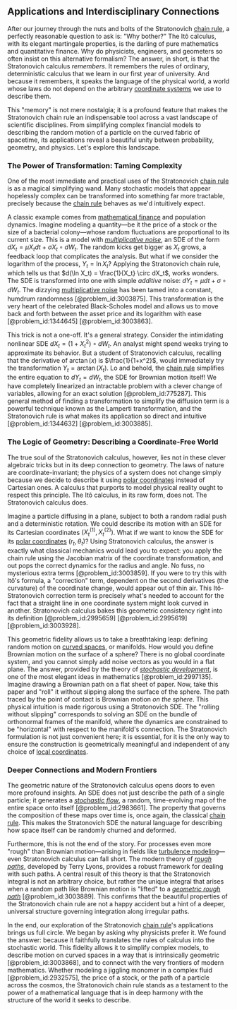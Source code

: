 ## Applications and Interdisciplinary Connections

After our journey through the nuts and bolts of the Stratonovich [chain rule](@article_id:146928), a perfectly reasonable question to ask is: "Why bother?" The Itô calculus, with its elegant martingale properties, is the darling of pure mathematics and quantitative finance. Why do physicists, engineers, and geometers so often insist on this alternative formalism? The answer, in short, is that the Stratonovich calculus *remembers*. It remembers the rules of ordinary, deterministic calculus that we learn in our first year of university. And because it remembers, it speaks the language of the physical world, a world whose laws do not depend on the arbitrary [coordinate systems](@article_id:148772) we use to describe them.

This "memory" is not mere nostalgia; it is a profound feature that makes the Stratonovich chain rule an indispensable tool across a vast landscape of scientific disciplines. From simplifying complex financial models to describing the random motion of a particle on the curved fabric of spacetime, its applications reveal a beautiful unity between probability, geometry, and physics. Let's explore this landscape.

### The Power of Transformation: Taming Complexity

One of the most immediate and practical uses of the Stratonovich [chain rule](@article_id:146928) is as a magical simplifying wand. Many stochastic models that appear hopelessly complex can be transformed into something far more tractable, precisely because the [chain rule](@article_id:146928) behaves as we'd intuitively expect.

A classic example comes from [mathematical finance](@article_id:186580) and population dynamics. Imagine modeling a quantity—be it the price of a stock or the size of a bacterial colony—whose random fluctuations are proportional to its current size. This is a model with *[multiplicative noise](@article_id:260969)*, an SDE of the form $dX_t = \mu X_t dt + \sigma X_t \circ dW_t$. The random kicks get bigger as $X_t$ grows, a feedback loop that complicates the analysis. But what if we consider the logarithm of the process, $Y_t = \ln X_t$? Applying the Stratonovich chain rule, which tells us that $d(\ln X_t) = \frac{1}{X_t} \circ dX_t$, works wonders. The SDE is transformed into one with simple *additive* noise: $dY_t = \mu dt + \sigma \circ dW_t$. The dizzying [multiplicative noise](@article_id:260969) has been tamed into a constant, humdrum randomness [@problem_id:3003875]. This transformation is the very heart of the celebrated Black-Scholes model and allows us to move back and forth between the asset price and its logarithm with ease [@problem_id:1344645] [@problem_id:3003863].

This trick is not a one-off. It's a general strategy. Consider the intimidating nonlinear SDE $dX_t = (1+X_t^2) \circ dW_t$. An analyst might spend weeks trying to approximate its behavior. But a student of Stratonovich calculus, recalling that the derivative of $\arctan(x)$ is $\frac{1}{1+x^2}$, would immediately try the transformation $Y_t = \arctan(X_t)$. Lo and behold, the [chain rule](@article_id:146928) simplifies the entire equation to $dY_t = dW_t$, the SDE for Brownian motion itself! We have completely linearized an intractable problem with a clever change of variables, allowing for an exact solution [@problem_id:775287]. This general method of finding a transformation to simplify the diffusion term is a powerful technique known as the Lamperti transformation, and the Stratonovich rule is what makes its application so direct and intuitive [@problem_id:1344632] [@problem_id:3003885].

### The Logic of Geometry: Describing a Coordinate-Free World

The true soul of the Stratonovich calculus, however, lies not in these clever algebraic tricks but in its deep connection to geometry. The laws of nature are coordinate-invariant; the physics of a system does not change simply because we decide to describe it using [polar coordinates](@article_id:158931) instead of Cartesian ones. A calculus that purports to model physical reality ought to respect this principle. The Itô calculus, in its raw form, does not. The Stratonovich calculus does.

Imagine a particle diffusing in a plane, subject to both a random radial push and a deterministic rotation. We could describe its motion with an SDE for its Cartesian coordinates $(X_t^{(1)}, X_t^{(2)})$. What if we want to know the SDE for its [polar coordinates](@article_id:158931) $(r_t, \theta_t)$? Using Stratonovich calculus, the answer is exactly what classical mechanics would lead you to expect: you apply the chain rule using the Jacobian matrix of the coordinate transformation, and out pops the correct dynamics for the radius and angle. No fuss, no mysterious extra terms [@problem_id:3003859]. If you were to try this with Itô's formula, a "correction" term, dependent on the second derivatives (the curvature) of the coordinate change, would appear out of thin air. This Itô-Stratonovich correction term is precisely what's needed to account for the fact that a straight line in one coordinate system might look curved in another. Stratonovich calculus bakes this geometric consistency right into its definition [@problem_id:2995659] [@problem_id:2995619] [@problem_id:3003928].

This geometric fidelity allows us to take a breathtaking leap: defining random motion on [curved spaces](@article_id:203841), or manifolds. How would you define Brownian motion on the surface of a sphere? There is no global coordinate system, and you cannot simply add noise vectors as you would in a flat plane. The answer, provided by the theory of *[stochastic development](@article_id:196985)*, is one of the most elegant ideas in mathematics [@problem_id:2997135]. Imagine drawing a Brownian path on a flat sheet of paper. Now, take this paper and "roll" it without slipping along the surface of the sphere. The path traced by the point of contact is Brownian motion *on the sphere*. This physical intuition is made rigorous using a Stratonovich SDE. The "rolling without slipping" corresponds to solving an SDE on the bundle of orthonormal frames of the manifold, where the dynamics are constrained to be "horizontal" with respect to the manifold's connection. The Stratonovich formulation is not just convenient here; it is essential, for it is the only way to ensure the construction is geometrically meaningful and independent of any choice of [local coordinates](@article_id:180706).

### Deeper Connections and Modern Frontiers

The geometric nature of the Stratonovich calculus opens doors to even more profound insights. An SDE does not just describe the path of a single particle; it generates a *[stochastic flow](@article_id:181404)*, a random, time-evolving map of the entire space onto itself [@problem_id:2983661]. The property that governs the composition of these maps over time is, once again, the classical [chain rule](@article_id:146928). This makes the Stratonovich SDE the natural language for describing how space itself can be randomly churned and deformed.

Furthermore, this is not the end of the story. For processes even more "rough" than Brownian motion—arising in fields like [turbulence modeling](@article_id:150698)—even Stratonovich calculus can fall short. The modern theory of *[rough paths](@article_id:204024)*, developed by Terry Lyons, provides a robust framework for dealing with such paths. A central result of this theory is that the Stratonovich integral is not an arbitrary choice, but rather the unique integral that arises when a random path like Brownian motion is "lifted" to a *[geometric rough path](@article_id:189758)* [@problem_id:3003889]. This confirms that the beautiful properties of the Stratonovich chain rule are not a happy accident but a hint of a deeper, universal structure governing integration along irregular paths.

In the end, our exploration of the Stratonovich [chain rule](@article_id:146928)'s applications brings us full circle. We began by asking why physicists prefer it. We found the answer: because it faithfully translates the rules of calculus into the stochastic world. This fidelity allows it to simplify complex models, to describe motion on curved spaces in a way that is intrinsically geometric [@problem_id:3003868], and to connect with the very frontiers of modern mathematics. Whether modeling a jiggling monomer in a complex fluid [@problem_id:2932575], the price of a stock, or the path of a particle across the cosmos, the Stratonovich chain rule stands as a testament to the power of a mathematical language that is in deep harmony with the structure of the world it seeks to describe.